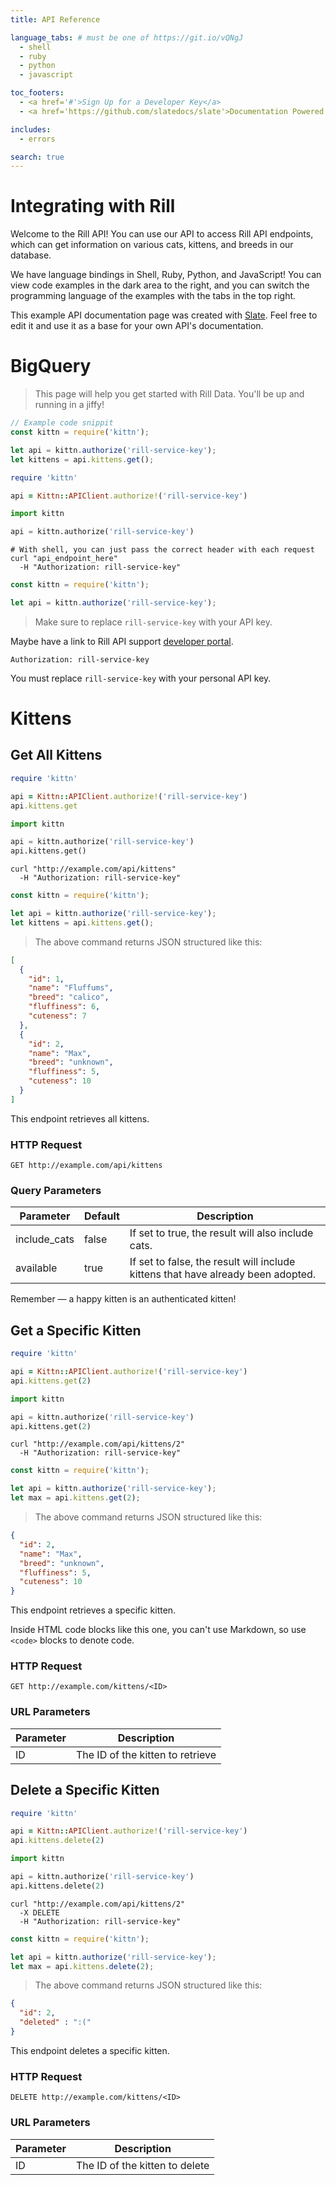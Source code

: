 ```yaml
---
title: API Reference

language_tabs: # must be one of https://git.io/vQNgJ
  - shell
  - ruby
  - python
  - javascript

toc_footers:
  - <a href='#'>Sign Up for a Developer Key</a>
  - <a href='https://github.com/slatedocs/slate'>Documentation Powered by Slate</a>

includes:
  - errors

search: true
---
```


# Integrating with Rill

Welcome to the Rill API! You can use our API to access Rill API endpoints, which can get information on various cats, kittens, and breeds in our database.

We have language bindings in Shell, Ruby, Python, and JavaScript! You can view code examples in the dark area to the right, and you can switch the programming language of the examples with the tabs in the top right.

This example API documentation page was created with [Slate](https://github.com/slatedocs/slate). Feel free to edit it and use it as a base for your own API's documentation.

# BigQuery

> This page will help you get started with Rill Data. You'll be up and running in a jiffy!

```javascript
// Example code snippit
const kittn = require('kittn');

let api = kittn.authorize('rill-service-key');
let kittens = api.kittens.get();
```

```ruby
require 'kittn'

api = Kittn::APIClient.authorize!('rill-service-key')
```

```python
import kittn

api = kittn.authorize('rill-service-key')
```

```shell
# With shell, you can just pass the correct header with each request
curl "api_endpoint_here"
  -H "Authorization: rill-service-key"
```

```javascript
const kittn = require('kittn');

let api = kittn.authorize('rill-service-key');
```

> Make sure to replace `rill-service-key` with your API key.

Maybe have a link to Rill API support [developer portal](http://example.com/developers).

`Authorization: rill-service-key`

<aside class="notice">
You must replace <code>rill-service-key</code> with your personal API key.
</aside>

# Kittens

## Get All Kittens

```ruby
require 'kittn'

api = Kittn::APIClient.authorize!('rill-service-key')
api.kittens.get
```

```python
import kittn

api = kittn.authorize('rill-service-key')
api.kittens.get()
```

```shell
curl "http://example.com/api/kittens"
  -H "Authorization: rill-service-key"
```

```javascript
const kittn = require('kittn');

let api = kittn.authorize('rill-service-key');
let kittens = api.kittens.get();
```

> The above command returns JSON structured like this:

```json
[
  {
    "id": 1,
    "name": "Fluffums",
    "breed": "calico",
    "fluffiness": 6,
    "cuteness": 7
  },
  {
    "id": 2,
    "name": "Max",
    "breed": "unknown",
    "fluffiness": 5,
    "cuteness": 10
  }
]
```

This endpoint retrieves all kittens.

### HTTP Request

`GET http://example.com/api/kittens`

### Query Parameters

Parameter | Default | Description
--------- | ------- | -----------
include_cats | false | If set to true, the result will also include cats.
available | true | If set to false, the result will include kittens that have already been adopted.

<aside class="success">
Remember — a happy kitten is an authenticated kitten!
</aside>

## Get a Specific Kitten

```ruby
require 'kittn'

api = Kittn::APIClient.authorize!('rill-service-key')
api.kittens.get(2)
```

```python
import kittn

api = kittn.authorize('rill-service-key')
api.kittens.get(2)
```

```shell
curl "http://example.com/api/kittens/2"
  -H "Authorization: rill-service-key"
```

```javascript
const kittn = require('kittn');

let api = kittn.authorize('rill-service-key');
let max = api.kittens.get(2);
```

> The above command returns JSON structured like this:

```json
{
  "id": 2,
  "name": "Max",
  "breed": "unknown",
  "fluffiness": 5,
  "cuteness": 10
}
```

This endpoint retrieves a specific kitten.

<aside class="warning">Inside HTML code blocks like this one, you can't use Markdown, so use <code>&lt;code&gt;</code> blocks to denote code.</aside>

### HTTP Request

`GET http://example.com/kittens/<ID>`

### URL Parameters

Parameter | Description
--------- | -----------
ID | The ID of the kitten to retrieve

## Delete a Specific Kitten

```ruby
require 'kittn'

api = Kittn::APIClient.authorize!('rill-service-key')
api.kittens.delete(2)
```

```python
import kittn

api = kittn.authorize('rill-service-key')
api.kittens.delete(2)
```

```shell
curl "http://example.com/api/kittens/2"
  -X DELETE
  -H "Authorization: rill-service-key"
```

```javascript
const kittn = require('kittn');

let api = kittn.authorize('rill-service-key');
let max = api.kittens.delete(2);
```

> The above command returns JSON structured like this:

```json
{
  "id": 2,
  "deleted" : ":("
}
```

This endpoint deletes a specific kitten.

### HTTP Request

`DELETE http://example.com/kittens/<ID>`

### URL Parameters

Parameter | Description
--------- | -----------
ID | The ID of the kitten to delete

